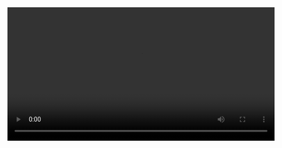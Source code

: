 <video width="600" controls>
  <source src="Domashna1/tajmer.mp4" type="video/mp4">
  Your browser does not support the video tag.
</video>
